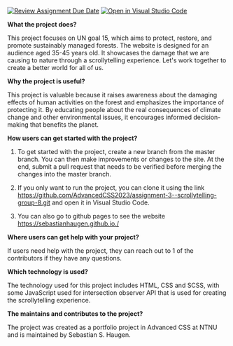 [![Review Assignment Due Date](https://classroom.github.com/assets/deadline-readme-button-24ddc0f5d75046c5622901739e7c5dd533143b0c8e959d652212380cedb1ea36.svg)](https://classroom.github.com/a/E1TYCvbT)
[![Open in Visual Studio Code](https://classroom.github.com/assets/open-in-vscode-718a45dd9cf7e7f842a935f5ebbe5719a5e09af4491e668f4dbf3b35d5cca122.svg)](https://classroom.github.com/online_ide?assignment_repo_id=10967602&assignment_repo_type=AssignmentRepo)


<b>What the project does?</b>

This project focuses on UN goal 15, which aims to protect, restore, and promote sustainably managed forests. The website is designed for an audience aged 35-45 years old. It showcases the damage that we are causing to nature through a scrollytelling experience. Let's work together to create a better world for all of us.

<b>Why the project is useful?</B>

This project is valuable because it raises awareness about the damaging effects of human activities on the forest and emphasizes the importance of protecting it. By educating people about the real consequences of climate change and other environmental issues, it encourages informed decision-making that benefits the planet.

<b>How users can get started with the project?</B>

1. To get started with the project, create a new branch from the master branch. You can then make improvements or changes to the site. At the end, submit a pull request that needs to be verified before merging the changes into the master branch.

2. If you only want to run the project, you can clone it using the link https://github.com/AdvancedCSS2023/assignment-3--scrollytelling-group-8.git and open it in Visual Studio Code.

3. You can also go to github pages to see the website https://sebastianhaugen.github.io./

<b>Where users can get help with your project?</b>

If users need help with the project, they can reach out to 1 of the contributors if they have any questions.

<b>Which technology is used?</b>

The technology used for this project includes HTML, CSS and SCSS, with some JavaScript used for intersection observer API that is used for creating the scrollytelling experience.

<b>The maintains and contributes to the project?</b>

The project was created as a portfolio project in Advanced CSS at NTNU and is maintained by Sebastian S. Haugen.
